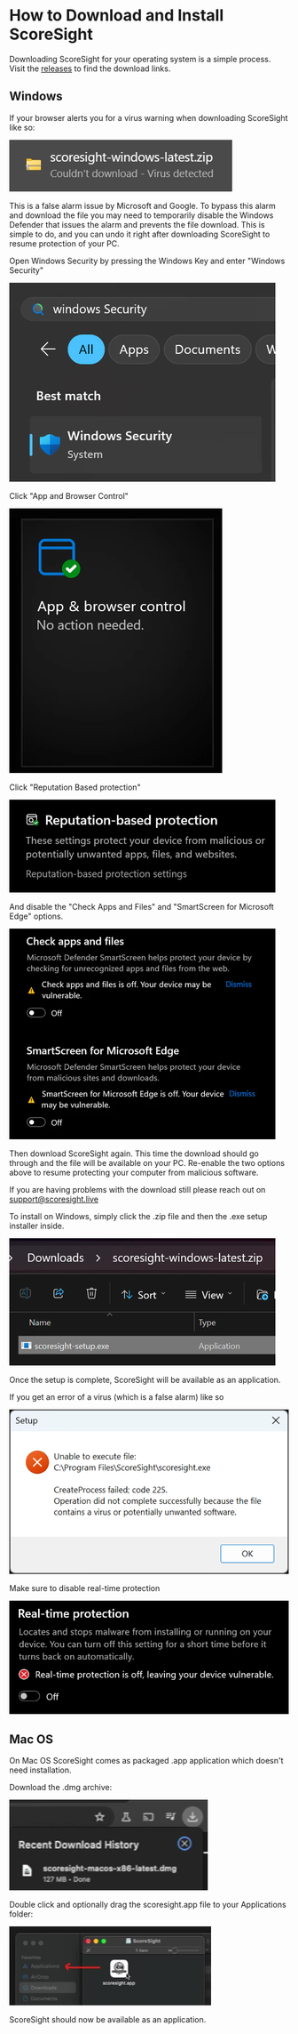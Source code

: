 # How to Download and Install ScoreSight

Downloading ScoreSight for your operating system is a simple process. Visit the [releases](https://github.com/occ-ai/scoresight/releases) to find the download links.

## Windows

If your browser alerts you for a virus warning when downloading ScoreSight like so:

![alt text](image.png)

This is a false alarm issue by Microsoft and Google. To bypass this alarm and download the file you may need to temporarily disable the Windows Defender that issues the alarm and prevents the file download. This is simple to do, and you can undo it right after downloading ScoreSight to resume protection of your PC.

Open Windows Security by pressing the Windows Key and enter "Windows Security"

![alt text](image-1.png)

Click "App and Browser Control"

![alt text](image-2.png)

Click "Reputation Based protection"

![alt text](image-3.png)

And disable the "Check Apps and Files" and "SmartScreen for Microsoft Edge" options.

![alt text](image-4.png)

Then download ScoreSight again. This time the download should go through and the file will be available on your PC. Re-enable the two options above to resume protecting your computer from malicious software.

If you are having problems with the download still please reach out on support@scoresight.live

To install on Windows, simply click the .zip file and then the .exe setup installer inside.

![alt text](image-5.png)

Once the setup is complete, ScoreSight will be available as an application.

If you get an error of a virus (which is a false alarm) like so

![alt text](image-14.png)

Make sure to disable real-time protection

![alt text](image-15.png)

## Mac OS

On Mac OS ScoreSight comes as packaged .app application which doesn't need installation.

Download the .dmg archive:

![alt text](image-6.png)

Double click and optionally drag the scoresight.app file to your Applications folder:

![alt text](image-7.png)

ScoreSight should now be available as an application.
